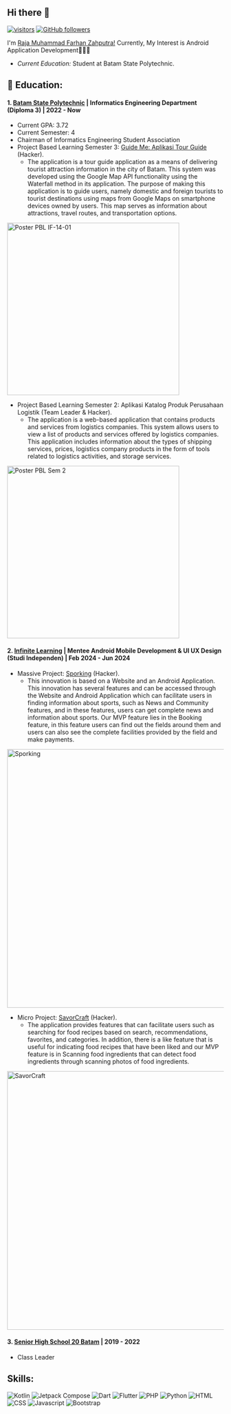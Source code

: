 ## Hi there 👋

[![visitors](https://visitor-badge.laobi.icu/badge?page_id=RajaFarhann.RajaFarhann)](https://github.com/RajaFarhann) [![GitHub followers](https://img.shields.io/github/followers/RajaFarhann.svg?style=social&label=Follow)](https://github.com/RajaFarhann?tab=followers)

I'm [Raja Muhammad Farhan Zahputra!](https://www.linkedin.com/in/rajamuhammadfarhanzahputra/)
Currently, My Interest is Android Application Development👨🏻‍💻

- <i>Current Education:</i> Student at Batam State Polytechnic.

<h2> 🏫 Education:</h2>

#### 1. [Batam State Polytechnic](https://www.polibatam.ac.id/) | Informatics Engineering Department (Diploma 3) | 2022 - Now
   - Current GPA: 3.72
   - Current Semester: 4
   - Chairman of Informatics Engineering Student Association
   - Project Based Learning Semester 3: [Guide Me: Aplikasi Tour Guide](https://drive.google.com/file/d/1mOakoIIkPuNyLCF2ePRMXsEdhEo-1ncx/view) (Hacker).
      - The application is a tour guide application as a means of delivering tourist attraction information in the city of Batam. This system was developed using the Google Map API functionality using the Waterfall method in its application. The purpose of making this application is to guide users, namely domestic and foreign tourists to tourist destinations using maps from Google Maps on smartphone devices owned by users. This map serves as information about attractions, travel routes, and transportation options.
<img src="https://github.com/user-attachments/assets/406abee7-2ba0-4cf6-a129-df05bcb3abd4" alt="Poster PBL IF-14-01" width="400"/>

    
   - Project Based Learning Semester 2: Aplikasi Katalog Produk Perusahaan Logistik (Team Leader & Hacker).
      - The application is a web-based application that contains products and services from logistics companies. This system allows users to view a list of products and services offered by logistics companies. This application includes information about the types of shipping services, prices, logistics company products in the form of tools related to logistics activities, and storage services.
<img src="https://github.com/user-attachments/assets/3a9b307b-4d09-461e-9c6a-fb27c8f8a55d" alt="Poster PBL Sem 2" width="400"/>

#### 2. [Infinite Learning](https://www.infinitelearning.id/) | Mentee Android Mobile Development & UI UX Design  (Studi Independen) | Feb 2024 - Jun 2024
   - Massive Project: [Sporking](https://github.com/RajaFarhann/Mobile-Sporking) (Hacker).
      - This innovation is based on a Website and an Android Application. This innovation has several features and can be accessed through the Website and Android Application which can facilitate users in finding information about sports, such as News and Community features, and in these features, users can get complete news and information about sports. Our MVP feature lies in the Booking feature, in this feature users can find out the fields around them and users can also see the complete facilities provided by the field and make payments. 
<img src="https://github.com/user-attachments/assets/39a7567f-3aba-4959-9065-6429f67b4570" alt="Sporking" width="600"/>
 
   - Micro Project: [SavorCraft](https://github.com/Wirasena-IL/SavorCraft) (Hacker).
      - The application provides features that can facilitate users such as searching for food recipes based on search, recommendations, favorites, and categories. In addition, there is a like feature that is useful for indicating food recipes that have been liked and our MVP feature is in Scanning food ingredients that can detect food ingredients through scanning photos of food ingredients.
<img src="https://github.com/user-attachments/assets/7a29b74b-dc9e-484e-86da-ebe0858237fc" alt="SavorCraft" width="600"/>

#### 3. [Senior High School 20 Batam](https://sman20batam.sch.id/) | 2019 - 2022
   - Class Leader

<h2>  Skills: </h2>

![Kotlin](https://img.shields.io/badge/kotlin-%237F52FF.svg?style=flat&logo=kotlin&logoColor=white) ![Jetpack Compose](https://img.shields.io/badge/jetpack%20compose-%234285F4.svg?style=flat&logo=jetpackcompose&logoColor=white) ![Dart](https://img.shields.io/badge/dart-%230175C2.svg?style=flat&logo=dart&logoColor=white) ![Flutter](https://img.shields.io/badge/flutter-%2302569B.svg?style=flat&logo=flutter&logoColor=white) ![PHP](https://img.shields.io/badge/php-%23777BB4.svg?style=flat&logo=php&logoColor=white) ![Python](https://img.shields.io/badge/python-%233776AB.svg?style=flat&logo=python&logoColor=white) ![HTML](https://img.shields.io/badge/html-%23E34F26.svg?style=flat&logo=html5&logoColor=white) ![CSS](https://img.shields.io/badge/CSS-%231572B6.svg?style=flat&logo=CSS3&logoColor=white) ![Javascript](https://img.shields.io/badge/javascript-%23F7DF1E.svg?style=flat&logo=javascript&logoColor=white) ![Bootstrap](https://img.shields.io/badge/bootstrap-%237952B3.svg?style=flat&logo=bootstrap&logoColor=white) 

